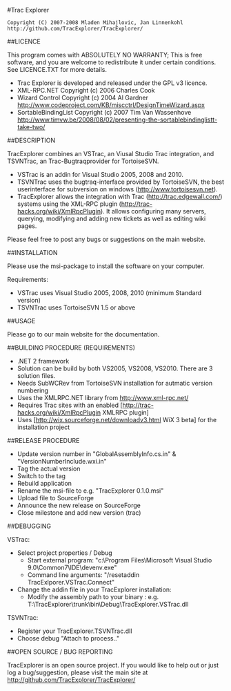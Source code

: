 #Trac Explorer

```
Copyright (C) 2007-2008 Mladen Mihajlovic, Jan Linnenkohl
http://github.com/TracExplorer/TracExplorer/
```

##LICENCE

This program comes with ABSOLUTELY NO WARRANTY; This is free software, and you are welcome to redistribute it under certain conditions. See LICENCE.TXT for more details.


- Trac Explorer is developed and released under the GPL v3 licence.
- XML-RPC.NET Copyright (c) 2006 Charles Cook
- Wizard Control Copyright (c) 2004 Al Gardner http://www.codeproject.com/KB/miscctrl/DesignTimeWizard.aspx
- SortableBindingList Copyright (c) 2007 Tim Van Wassenhove http://www.timvw.be/2008/08/02/presenting-the-sortablebindinglistt-take-two/


##DESCRIPTION

TracExplorer combines an VSTrac, an Viusal Studio Trac integration, and TSVNTrac, an Trac-Bugtraqprovider for TortoiseSVN.  

- VSTrac is an addin for Visual Studio 2005, 2008 and 2010.
- TSVNTrac uses the bugtraq-interface provided by TortoiseSVN, the best userinterface for subversion on windows (http://www.tortoisesvn.net).
- TracExplorer allows the integration with Trac (http://trac.edgewall.com/) systems using the XML-RPC plugin (http://trac-hacks.org/wiki/XmlRpcPlugin). It allows configuring many servers, querying, modifying and adding new tickets as well as editing wiki pages.

Please feel free to post any bugs or suggestions on the main website.


##INSTALLATION

Please use the msi-package to install the software on your computer.

Requirements:
- VSTrac uses Visual Studio 2005, 2008, 2010 (minimum Standard version)
- TSVNTrac uses TortoiseSVN 1.5 or above
   
##USAGE

Please go to our main website for the documentation.

##BUILDING PROCEDURE (REQUIREMENTS)
- .NET 2 framework
- Solution can be build by both VS2005, VS2008, VS2010. There are 3 solution files.
- Needs SubWCRev from TortoiseSVN installation for autmatic version numbering
- Uses the XMLRPC.NET library from http://www.xml-rpc.net/
- Requires Trac sites with an enabled [http://trac-hacks.org/wiki/XmlRpcPlugin XMLRPC plugin]
- Uses [http://wix.sourceforge.net/downloadv3.html WiX 3 beta] for the installation project 
     
##RELEASE PROCEDURE
- Update version number in "GlobalAssemblyInfo.cs.in" & "VersionNumberInclude.wxi.in"
- Tag the actual version
- Switch to the tag
- Rebuild application
- Rename the msi-file to e.g. "TracExplorer 0.1.0.msi"
- Upload file to SourceForge
- Announce the new release on SourceForge
- Close milestone and add new version (trac)

##DEBUGGING

VSTrac:
   - Select project properties / Debug
     - Start external program: "c:\Program Files\Microsoft Visual Studio 9.0\Common7\IDE\devenv.exe"
     - Command line arguments: "/resetaddin TracExlporer.VSTrac.Connect"
   - Change the addin file in your TracExplorer installation:
     - Modify the assembly path to your binary : e.g. <Assembly>T:\TracExplorer\trunk\bin\Debug\TracExplorer.VSTrac.dll</Assembly>
   
TSVNTrac:
   - Register your TracExplorer.TSVNTrac.dll
   - Choose debug "Attach to process.."
   
   
##OPEN SOURCE / BUG REPORTING

TracExplorer is an open source project. If you would like to help out or just log a bug/suggestion, please visit the main site at http://github.com/TracExplorer/TracExplorer/
